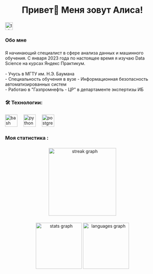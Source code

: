 ###

<h1 align="center">Привет👋 Меня зовут Алиса!</h1>

###

  <a href="https://t.me/rudovskayaa" target="_blank">
    <img src="https://img.shields.io/static/v1?message=Telegram&logo=telegram&label=&color=2CA5E0&logoColor=white&labelColor=&style=for-the-badge" height="25" alt="telegram logo"  />
  </a>
</div>

###

<h3 align="left">Обо мне</h3>

###

<p align="left">Я начинающий специалист в сфере анализа данных и машинного обучения. С января 2023 года по настоящее время я изучаю Data Science на курсах Яндекс Практикум. <br><br>- Учусь в МГТУ им. Н.Э. Баумана<br>- Специальность обучения в вузе - Информационная безопасность автоматизированных систем<br>- Работаю в "Газпромнефть - ЦР" в департаменте экспертизы ИБ</p>

###

<h3 align="left">🛠 Технологии:</h3>

###

<div align="left">
  <img src="https://cdn.simpleicons.org/gnubash/4EAA25" height="40" alt="bash logo"  />
  <img width="12" />
  <img src="https://skillicons.dev/icons?i=py" height="40" alt="python logo"  />
  <img width="12" />
  <img src="https://skillicons.dev/icons?i=postgres" height="40" alt="postgresql logo"  />
</div>

###

<h3 align="left">Моя статистика :</h3>

###

<div align="center">
  <img src="https://streak-stats.demolab.com?user=alyxxwho&locale=en&mode=daily&theme=dark&hide_border=false&border_radius=5&order=3" height="220" alt="streak graph"  />
</div>

###

<div align="center">
  <img src="https://github-readme-stats.vercel.app/api?username=alyxxwho&hide_title=false&hide_rank=false&show_icons=true&include_all_commits=true&count_private=true&disable_animations=false&theme=dracula&locale=en&hide_border=false&order=1" height="150" alt="stats graph"  />
  <img src="https://github-readme-stats.vercel.app/api/top-langs?username=alyxxwho&locale=en&hide_title=false&layout=compact&card_width=320&langs_count=5&theme=dracula&hide_border=false&order=2" height="150" alt="languages graph"  />
</div>

###
